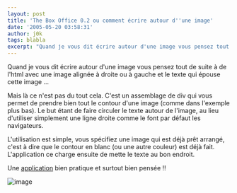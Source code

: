 ```yaml
---
layout: post
title: 'The Box Office 0.2 ou comment écrire autour d''une image'
date: '2005-05-20 03:58:31'
author: j0k
tags: blabla
excerpt: "Quand je vous dit écrire autour d'une image vous pensez tout de suite à de l'html avec une image alignée à droite ou à gauche et le texte qui épouse cette image ...     \nMais là ce n'est pas du tout cela. C'est un assemblage de div qui vous permet de prendre bien tout le contour d'une image (comme dans l'exemple plus bas). Le but étant de faire circuler le texte      …"
---
```


Quand je vous dit écrire autour d'une image vous pensez tout de suite à de l'html avec une image alignée à droite ou à gauche et le texte qui épouse cette image ...

Mais là ce n'est pas du tout cela. C'est un assemblage de div qui vous permet de prendre bien tout le contour d'une image (comme dans l'exemple plus bas). Le but étant de faire circuler le texte autour de l'image, au lieu d'utiliser simplement une ligne droite comme le font par défaut les navigateurs.

L'utilisation est simple, vous spécifiez une image qui est déjà prêt arrangé, c'est à dire que le contour en blanc (ou une autre couleur) est déjà fait. L'application ce charge ensuite de mette le texte au bon endroit.

Une [application](http://www.bram.us/_theboxoffice/index.php) bien pratique et surtout bien pensée !!

 ![image](http://www.bram.us/_theboxoffice/images/mike_snap.jpg)
